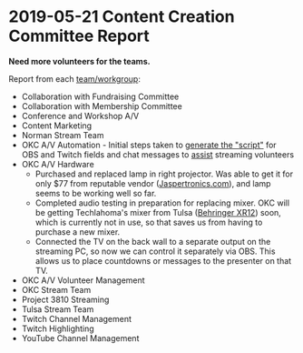 # 2019-05-21 Content Creation Committee Report
**Need more volunteers for the teams.**

Report from each [team/workgroup](https://github.com/techlahoma/broadcasting/blob/master/teams.md):

* Collaboration with Fundraising Committee
* Collaboration with Membership Committee
* Conference and Workshop A/V
* Content Marketing
* Norman Stream Team
* OKC A/V Automation - Initial steps taken to [generate the "script"](https://github.com/okjed/streamingschedulescript/blob/master/streamingtextstrings.Rmd) for OBS and Twitch fields and chat messages to [assist](https://okjed.shinyapps.io/streamingtextstrings/) streaming volunteers
* OKC A/V Hardware
  * Purchased and replaced lamp in right projector. Was able to get it for only
    $77 from reputable vendor ([Jaspertronics.com](https://www.jaspertronics.com/)), and lamp seems to be working well so far.
  * Completed audio testing in preparation for replacing mixer. OKC will be
    getting Techlahoma's mixer from Tulsa
    ([Behringer XR12](https://www.behringer.com//Categories/Behringer/Mixers/Digital/XR12/p/P0BI6))
    soon, which is currently not in use, so that saves us from having to
    purchase a new mixer.
  * Connected the TV on the back wall to a separate output on the streaming PC,
    so now we can control it separately via OBS. This allows us to place
    countdowns or messages to the presenter on that TV.
* OKC A/V Volunteer Management
* OKC Stream Team
* Project 3810 Streaming
* Tulsa Stream Team
* Twitch Channel Management
* Twitch Highlighting
* YouTube Channel Management
